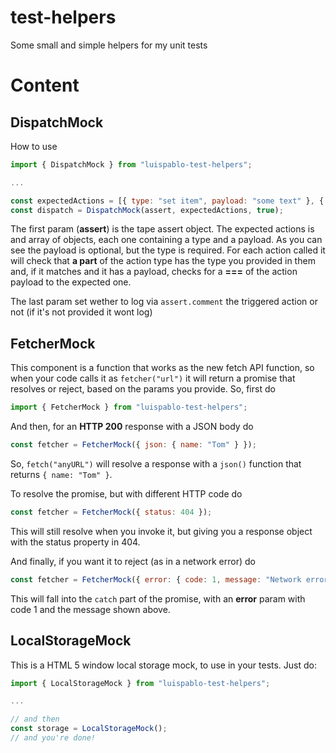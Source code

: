 # test-helpers
Some small and simple helpers for my unit tests

# Content

## DispatchMock

How to use

```javascript
import { DispatchMock } from "luispablo-test-helpers";

...

const expectedActions = [{ type: "set item", payload: "some text" }, { type: "remove item" }];
const dispatch = DispatchMock(assert, expectedActions, true);
```

The first param (**assert**) is the tape assert object. The expected actions is
and array of objects, each one containing a type and a payload. As you can see the payload is
optional, but the type is required. For each action called it will check that **a part**
of the action type has the type you provided in them and, if it matches and it
has a payload, checks for a **===** of the action payload to the expected one.

The last param set wether to log via ```assert.comment``` the triggered action
or not (if it's not provided it wont log)

## FetcherMock

This component is a function that works as the new fetch API function, so when your code calls it as ```fetcher("url")``` it will return a promise that resolves or reject, based on the params you provide.
So, first do

```javascript
import { FetcherMock } from "luispablo-test-helpers";
```

And then, for an **HTTP 200** response with a JSON body do

```javascript
const fetcher = FetcherMock({ json: { name: "Tom" } });
```

So, ```fetch("anyURL")``` will resolve a response with a ```json()``` function that returns ```{ name: "Tom" }```.

To resolve the promise, but with different HTTP code do

```javascript
const fetcher = FetcherMock({ status: 404 });
```

This will still resolve when you invoke it, but giving you a response object with the status property in 404.

And finally, if you want it to reject (as in a network error) do

```javascript
const fetcher = FetcherMock({ error: { code: 1, message: "Network error" } });
```

This will fall into the ```catch``` part of the promise, with an **error** param with code 1 and the message shown above.

## LocalStorageMock

This is a HTML 5 window local storage mock, to use in your tests. Just do:

```javascript
import { LocalStorageMock } from "luispablo-test-helpers";

...

// and then
const storage = LocalStorageMock();
// and you're done!
```
